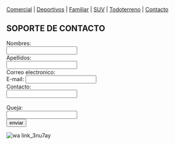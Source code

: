 [Comercial](./Comercial.md) | [Deportivos](./Deportivos.md) | [Familiar](./Familiar.md) | [SUV](./SUV.md) | [Todoterreno](./Todoterreno.md) | [Contacto](./Contacto.md)

##  SOPORTE DE CONTACTO

<form action="/action_page.php" method="post">
  <label for="name">Nombres:</label><br>
  <input type="text" id="name" name="name" valve=""><br>
  <label for="lname">Apellidos:</label><br>
  <input type="text" id="lname" name="lname" valve=""><br>
  <laber for="name">Correo electronico:</label><br>
  E-mail: <input type="text" name="email"><br>
  <label for="name">Contacto:</label><br>
  <input type="text" id="number" name="number" value=""><br><br>
  <label for="name"> Queja:</label><br>
  <input type="text" id="complaint" name="complaint" value=""><br>
<input type="submit" value="enviar">
</form>

![wa link_3nu7ay](https://user-images.githubusercontent.com/99769638/158527327-696a9e8e-4c18-441f-8bf3-9ba9eb0f6791.png)
